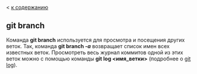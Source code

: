 < [к содержанию](./readme.md)

## git branch

Команда  **git branch** используется для просмотра и посещения других веток. 
Так, команда **git branch _-a_** возвращает список имен всех известных веток. Просмотреть весь журнал коммитов одной из этих веток можно с помощью команды **git log <имя_ветки>** (подробнее о [git log](./log.md)).